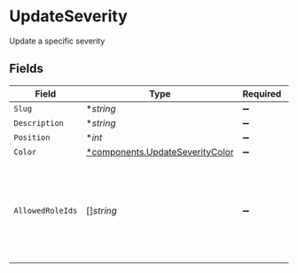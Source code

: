 # UpdateSeverity

Update a specific severity


## Fields

| Field                                                                               | Type                                                                                | Required                                                                            | Description                                                                         |
| ----------------------------------------------------------------------------------- | ----------------------------------------------------------------------------------- | ----------------------------------------------------------------------------------- | ----------------------------------------------------------------------------------- |
| `Slug`                                                                              | **string*                                                                           | :heavy_minus_sign:                                                                  | N/A                                                                                 |
| `Description`                                                                       | **string*                                                                           | :heavy_minus_sign:                                                                  | N/A                                                                                 |
| `Position`                                                                          | **int*                                                                              | :heavy_minus_sign:                                                                  | N/A                                                                                 |
| `Color`                                                                             | [*components.UpdateSeverityColor](../../models/components/updateseveritycolor.md)   | :heavy_minus_sign:                                                                  | N/A                                                                                 |
| `AllowedRoleIds`                                                                    | []*string*                                                                          | :heavy_minus_sign:                                                                  | IDs of roles allowed to use this severity. Empty array means all roles are allowed. |